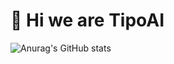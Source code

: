 # 👋 Hi we are TipoAI

![Anurag's GitHub stats](https://github-readme-stats.vercel.app/api?username=anuraghazra&hide=contribs,prs)
